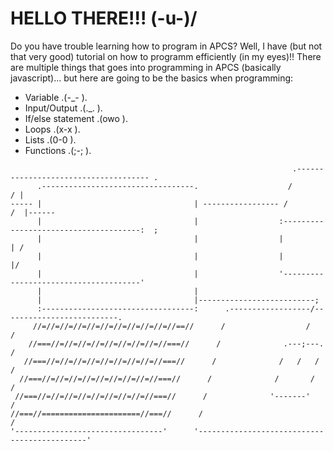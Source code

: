 # HELLO THERE!!! (-u-)/
Do you have trouble learning how to program in APCS? Well, I have (but not that very good) tutorial on how to programm efficiently (in my eyes)!!
There are multiple things that goes into programming in APCS (basically javascript)... but here are going to be the basics when programming:
- Variable .(-_- ).
- Input/Output .(._. ).
- If/else statement .(owo ).
- Loops .(x-x ).
- Lists .(0-0 ).
- Functions .(;-; ).


```
                                                               .------------------------------------- .
      .----------------------------------.                    /                                     / |
----- |                                  | ----------------- /                                     /  |------
      |                                  |                  :--------------------------------------:  ;    
      |                                  |                  |                                      | /
      |                                  |                  |                                      |/
      |                                  |                  '--------------------------------------'
      |                                  |
      |                                  |--------------------------;
      :----------------------------------:      .------------------/--------------------------.
     //=//=//=//=//=//=//=//=//=//=//==//      /                  /                          /
    //===//=//=//=//=//=//=//=//=//===//      /              .---;---.                      /
   //===//=//=//=//=//=//=//=//=//===//      /              /   /   /                      /
  //===//=//=//=//=//=//=//=//=//===//      /              /       /                      /
 //===//=//=//=//=//=//=//=//=//===//      /              '-------'                      /
//===//======================//===//      /                                             /
'---------------------------------'      '---------------------------------------------'
```
